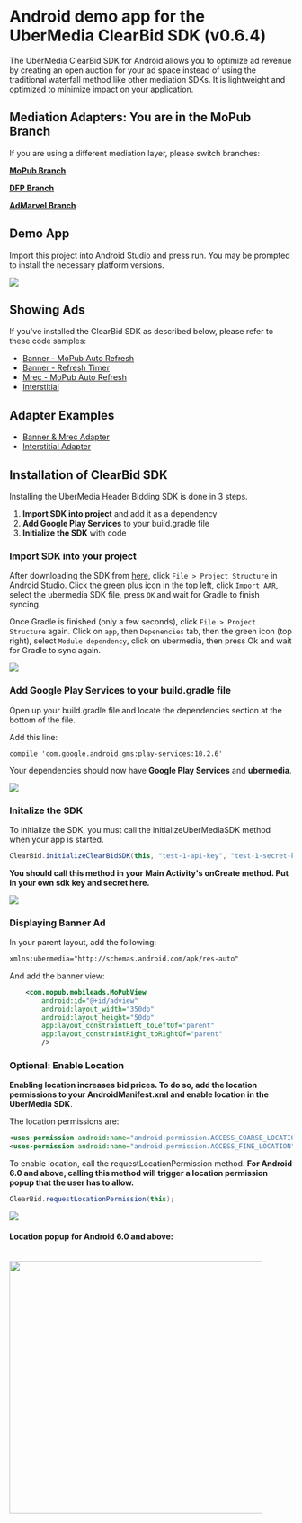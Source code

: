 # Android demo app for the UberMedia ClearBid SDK (v0.6.4)

The UberMedia ClearBid SDK for Android allows you to optimize ad revenue by creating an open auction for your ad space instead of using the traditional waterfall method like other mediation SDKs. It is lightweight and optimized to minimize impact on your application.

## Mediation Adapters: **You are in the MoPub Branch**

If you are using a different mediation layer, please switch branches:

[**MoPub Branch**](https://github.com/cintric/ubermedia-sdk-android-demo)

[**DFP Branch**](https://github.com/cintric/ubermedia-sdk-android-demo/tree/DFP-Adapter)

[**AdMarvel Branch**](https://github.com/cintric/ubermedia-sdk-android-demo/tree/AdMarvel-Adapter)

## Demo App

Import this project into Android Studio and press run. You may be prompted to install the necessary platform versions.

![](https://raw.githubusercontent.com/cintric/ubermedia-sdk-android-demo/MoPub-Adapter/doc_assets/test-app.png)

## Showing Ads

If you've installed the ClearBid SDK as described below, please refer to these code samples:

- [Banner - MoPub Auto Refresh](https://github.com/cintric/ubermedia-sdk-android-demo/blob/MoPub-Adapter/app/src/main/java/ubermedia/com/headerbiddingdemo/BannerAutoRefreshActivity.java)
- [Banner - Refresh Timer](https://github.com/cintric/ubermedia-sdk-android-demo/blob/MoPub-Adapter/app/src/main/java/ubermedia/com/headerbiddingdemo/BannerRefreshTimerActivity.java)
- [Mrec - MoPub Auto Refresh](https://github.com/cintric/ubermedia-sdk-android-demo/blob/MoPub-Adapter/app/src/main/java/ubermedia/com/headerbiddingdemo/MrecAutoRefresh.java)
- [Interstitial](https://github.com/cintric/ubermedia-sdk-android-demo/blob/MoPub-Adapter/app/src/main/java/ubermedia/com/headerbiddingdemo/InterstitialActivity.java)

## Adapter Examples

- [Banner & Mrec Adapter](https://github.com/cintric/ubermedia-sdk-android-demo/blob/MoPub-Adapter/app/src/main/java/com/ubermedia/MoPubAdapter.java)
- [Interstitial Adapter](https://github.com/cintric/ubermedia-sdk-android-demo/blob/MoPub-Adapter/app/src/main/java/com/ubermedia/MoPubInterstitialAdapter.java)

## Installation of ClearBid SDK

Installing the UberMedia Header Bidding SDK is done in 3 steps.

1. **Import SDK into project** and add it as a dependency
2. **Add Google Play Services** to your build.gradle file
3. **Initialize the SDK** with code

### Import SDK into your project

After downloading the SDK from [here](https://github.com/cintric/ubermedia-sdk-android-demo/blob/MoPub-Adapter/ubermedia/ubermedia.aar), click `File > Project Structure` in Android Studio. Click the green plus icon in the top left, click `Import AAR`, select the ubermedia SDK file, press `OK` and wait for Gradle to finish syncing.

Once Gradle is finished (only a few seconds), click `File > Project Structure` again. Click on `app`, then `Depenencies` tab, then the green icon (top right), select `Module dependency`, click on ubermedia, then press Ok and wait for Gradle to sync again.

![](https://raw.githubusercontent.com/cintric/ubermedia-sdk-android-demo/MoPub-Adapter/doc_assets/import-module.gif)

### Add Google Play Services to your build.gradle file

Open up your build.gradle file and locate the dependencies section at the bottom of the file.

Add this line:

```
compile 'com.google.android.gms:play-services:10.2.6'
```

Your dependencies should now have **Google Play Services** and **ubermedia**.

![](https://raw.githubusercontent.com/cintric/ubermedia-sdk-android-demo/MoPub-Adapter/doc_assets/build-gradle.png)

### Initalize the SDK

To initialize the SDK, you must call the initializeUberMediaSDK method when your app is started.

```java
ClearBid.initializeClearBidSDK(this, "test-1-api-key", "test-1-secret-key");
```

**You should call this method in your Main Activity's onCreate method.
Put in your own sdk key and secret here.**

![](https://raw.githubusercontent.com/cintric/ubermedia-sdk-android-demo/MoPub-Adapter/doc_assets/sdk-init.png)

### Displaying Banner Ad

In your parent layout, add the following:

```xml
xmlns:ubermedia="http://schemas.android.com/apk/res-auto"
```

And add the banner view:

```xml
    <com.mopub.mobileads.MoPubView
        android:id="@+id/adview"
        android:layout_width="350dp"
        android:layout_height="50dp"
        app:layout_constraintLeft_toLeftOf="parent"
        app:layout_constraintRight_toRightOf="parent"
        />
```

### Optional: Enable Location

**Enabling location increases bid prices. To do so, add the location permissions to your AndroidManifest.xml and enable location in the UberMedia SDK**.

The location permissions are:

```xml
<uses-permission android:name="android.permission.ACCESS_COARSE_LOCATION" />
<uses-permission android:name="android.permission.ACCESS_FINE_LOCATION" />
```

To enable location, call the requestLocationPermission method. **For Android 6.0 and above, calling this method will trigger a location permission popup that the user has to allow.** 

```java
ClearBid.requestLocationPermission(this);
```

![](https://raw.githubusercontent.com/cintric/ubermedia-sdk-android-demo/MoPub-Adapter/doc_assets/request-location.png)

#### Location popup for Android 6.0 and above:

<br />
<img src="https://raw.githubusercontent.com/cintric/ubermedia-sdk-android-demo/MoPub-Adapter/doc_assets/location-popup.png" width="450" />
